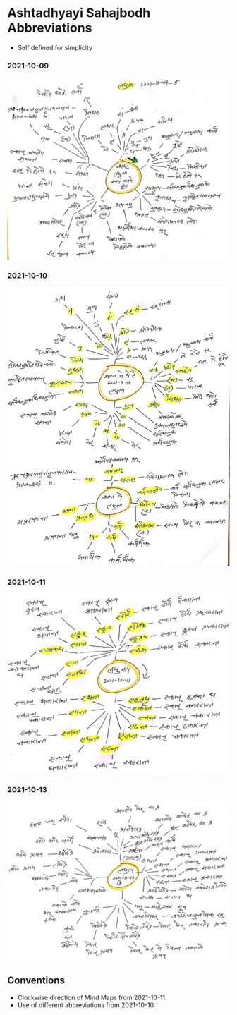 # Ashtadhyayi Sahajbodh Abbreviations 

- Self defined for simplicity

### 2021-10-09

![asbabbr-2021-10-09-1](asbabbr-2021-10-09-1.jpg)

### 2021-10-10

![asbabbr-2021-10-10-1](asbabbr-2021-10-10-1.jpg)

### 2021-10-11

![asbabbr-2021-10-11-1](asbabbr-2021-10-11-1.jpg)

### 2021-10-13

![asbabbr-2021-10-13-1](asbabbr-2021-10-13-1.jpg)

## Conventions 

- Clockwise direction of Mind Maps from 2021-10-11. 
- Use of different abbreviations from 2021-10-10. 
